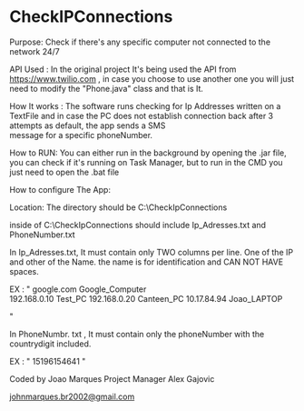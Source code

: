 # CheckIPConnections
Purpose: Check if there's any specific computer not connected to the network 24/7 

API Used : In the original project It's being used the API from https://www.twilio.com , in case you choose to use another one
you will just need to modify the "Phone.java" class and that is It. 

How It works  : The software runs checking for Ip Addresses written on a TextFile and in case 
		     the PC does not establish connection back after 3 attempts as default, the app sends a SMS			
			message for a specific phoneNumber.


How to RUN:    You can either run in the background by opening the .jar file, you can check if it's
		   running on Task Manager, but to run in the CMD you just need to open the .bat file


How to configure The App:


Location: The directory should be C:\CheckIpConnections

inside of C:\CheckIpConnections  should include Ip_Adresses.txt and PhoneNumber.txt


In Ip_Adresses.txt, It must contain only TWO columns per line. One of the IP and other of the Name.
			the name is for identification and CAN NOT HAVE spaces.

EX : 
"
google.com  Google_Computer  
192.168.0.10 Test_PC
192.168.0.20 Canteen_PC
10.17.84.94 Joao_LAPTOP

"


In PhoneNumbr.
txt , It must contain only the phoneNumber with the countrydigit included.

EX : 
"
15196154641
"

Coded by Joao Marques
Project Manager Alex Gajovic

johnmarques.br2002@gmail.com
